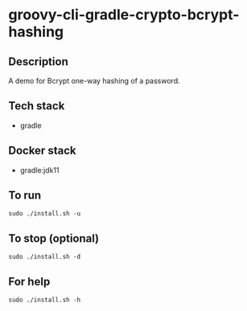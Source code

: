 # groovy-cli-gradle-crypto-bcrypt-hashing

## Description
A demo for Bcrypt one-way hashing of
a password.

## Tech stack
- gradle

## Docker stack
- gradle:jdk11

## To run
`sudo ./install.sh -u`

## To stop (optional)
`sudo ./install.sh -d`

## For help
`sudo ./install.sh -h`
